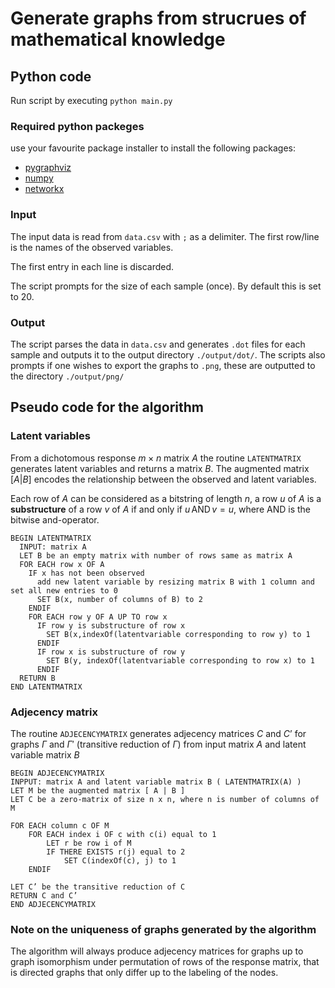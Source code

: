 # Generate graphs from strucrues of mathematical knowledge

## Python code

Run script by executing `python main.py`

### Required python packeges

use your favourite package installer to install the following packages:

- [pygraphviz](https://pygraphviz.github.io/)
- [numpy](http://www.numpy.org/)
- [networkx](https://networkx.github.io/)

### Input

The input data is read from `data.csv` with `;` as a delimiter. The first row/line is the names of the observed variables.

The first entry in each line is discarded.

The script prompts for the size of each sample (once). By default this is set to 20.

### Output

The script parses the data in `data.csv` and generates `.dot` files for each sample and outputs it to the output directory `./output/dot/`. The scripts also prompts if one wishes to export the graphs to `.png`, these are outputted to the directory `./output/png/`

## Pseudo code for the algorithm

### Latent variables

From a dichotomous response $m\times n$ matrix $A$ the routine `LATENTMATRIX` generates latent variables and returns a matrix $B$. The augmented matrix $[A|B]$ encodes the relationship between the observed and latent variables.

Each row of $A$ can be considered as a bitstring of length $n$, a row $u$ of $A$ is a **substructure** of a row $v$ of $A$ if and only if $u\,\mathrm{AND}\, v = u$, where $\mathrm{AND}$ is the bitwise and-operator.

```
BEGIN LATENTMATRIX
  INPUT: matrix A
  LET B be an empty matrix with number of rows same as matrix A
  FOR EACH row x OF A
    IF x has not been observed
      add new latent variable by resizing matrix B with 1 column and set all new entries to 0
      SET B(x, number of columns of B) to 2
    ENDIF
    FOR EACH row y OF A UP TO row x
      IF row y is substructure of row x
        SET B(x,indexOf(latentvariable corresponding to row y) to 1
      ENDIF
      IF row x is substructure of row y
        SET B(y, indexOf(latentvariable corresponding to row x) to 1
      ENDIF
  RETURN B
END LATENTMATRIX
```

### Adjecency matrix

The routine `ADJECENCYMATRIX` generates adjecency matrices $C$ and $C’$ for graphs $\Gamma$ and $\Gamma'$ (transitive reduction of $\Gamma$) from input matrix $A$ and latent variable matrix $B$

```
BEGIN ADJECENCYMATRIX
INPPUT: matrix A and latent variable matrix B ( LATENTMATRIX(A) )
LET M be the augmented matrix [ A | B ]
LET C be a zero-matrix of size n x n, where n is number of columns of M

FOR EACH column c OF M
	FOR EACH index i OF c with c(i) equal to 1
		LET r be row i of M
		IF THERE EXISTS r(j) equal to 2
			SET C(indexOf(c), j) to 1
    ENDIF

LET C’ be the transitive reduction of C
RETURN C and C’
END ADJECENCYMATRIX
```

### Note on the uniqueness of graphs generated by the algorithm

The algorithm will always produce adjecency matrices for graphs up to graph isomorphism under permutation of rows of the response matrix, that is directed graphs that only differ up to the labeling of the nodes.

